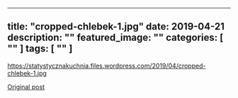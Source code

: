
---
title: "cropped-chlebek-1.jpg"
date: 2019-04-21
description: ""
featured_image: ""
categories: [ "" ]
tags: [ "" ]
---

<!-- Number 4 -->

https://statystycznakuchnia.files.wordpress.com/2019/04/cropped-chlebek-1.jpg



[Original post](https://statystycznakuchnia.wordpress.com/cropped-chlebek-1-jpg/)


